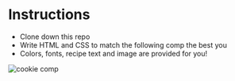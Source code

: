 # Instructions

- Clone down this repo 
- Write HTML and CSS to match the following comp the best you 
- Colors, fonts, recipe text and image are provided for you!

![cookie comp](https://github.com/turingschool-examples/cookie-comp/blob/main/images/cookieComp.png)
